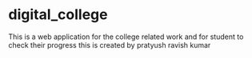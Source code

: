 # digital_college
This is a web application for the college related work and for student to check their progress
this is created by pratyush
ravish kumar